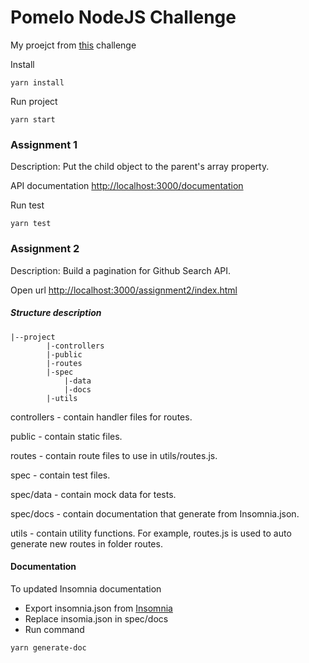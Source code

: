 # Pomelo NodeJS Challenge

My proejct from [this](https://github.com/pomelofashion/challenges/tree/master/challenge-nodejs) challenge

Install
```console
yarn install
```
Run project
```console
yarn start
```

### Assignment 1
Description: Put the child object to the parent's array property.

API documentation [http://localhost:3000/documentation](http://localhost:3000/documentation)

Run test
```console
yarn test
```

### Assignment 2
Description: Build a pagination for Github Search API.

Open url [http://localhost:3000/assignment2/index.html](http://localhost:3000/assignment2/index.html)


##### Structure description

```
|--project
        |-controllers
        |-public
        |-routes
        |-spec
            |-data
            |-docs
        |-utils
```
controllers - contain handler files for routes.

public - contain static files.

routes - contain route files to use in utils/routes.js.

spec - contain test files.

spec/data - contain mock data for tests.

spec/docs - contain documentation that generate from Insomnia.json.

utils - contain utility functions. For example, routes.js is used to auto generate new routes in folder routes.

#### Documentation
To updated Insomnia documentation
- Export insomnia.json from [Insomnia](https://insomnia.rest/)
- Replace insomia.json in spec/docs
- Run command
```
yarn generate-doc
```

